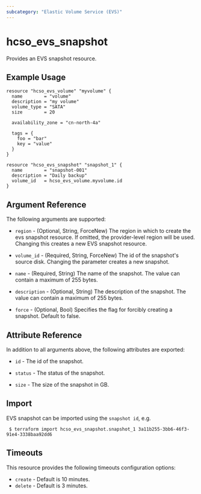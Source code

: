 ```yaml
---
subcategory: "Elastic Volume Service (EVS)"
---
```


# hcso_evs_snapshot

Provides an EVS snapshot resource.

## Example Usage

```hcl
resource "hcso_evs_volume" "myvolume" {
  name        = "volume"
  description = "my volume"
  volume_type = "SATA"
  size        = 20

  availability_zone = "cn-north-4a"

  tags = {
    foo = "bar"
    key = "value"
  }
}

resource "hcso_evs_snapshot" "snapshot_1" {
  name        = "snapshot-001"
  description = "Daily backup"
  volume_id   = hcso_evs_volume.myvolume.id
}
```

## Argument Reference

The following arguments are supported:

* `region` - (Optional, String, ForceNew) The region in which to create the evs snapshot resource. If omitted, the
  provider-level region will be used. Changing this creates a new EVS snapshot resource.

* `volume_id` - (Required, String, ForceNew) The id of the snapshot's source disk. Changing the parameter creates a new
  snapshot.

* `name` - (Required, String) The name of the snapshot. The value can contain a maximum of 255 bytes.

* `description` - (Optional, String) The description of the snapshot. The value can contain a maximum of 255 bytes.

* `force` - (Optional, Bool) Specifies the flag for forcibly creating a snapshot. Default to false.

## Attribute Reference

In addition to all arguments above, the following attributes are exported:

* `id` - The id of the snapshot.

* `status` - The status of the snapshot.

* `size` - The size of the snapshot in GB.

## Import

EVS snapshot can be imported using the `snapshot id`, e.g.

```
 $ terraform import hcso_evs_snapshot.snapshot_1 3a11b255-3bb6-46f3-91e4-3338baa92dd6
```

## Timeouts

This resource provides the following timeouts configuration options:

* `create` - Default is 10 minutes.
* `delete` - Default is 3 minutes.
